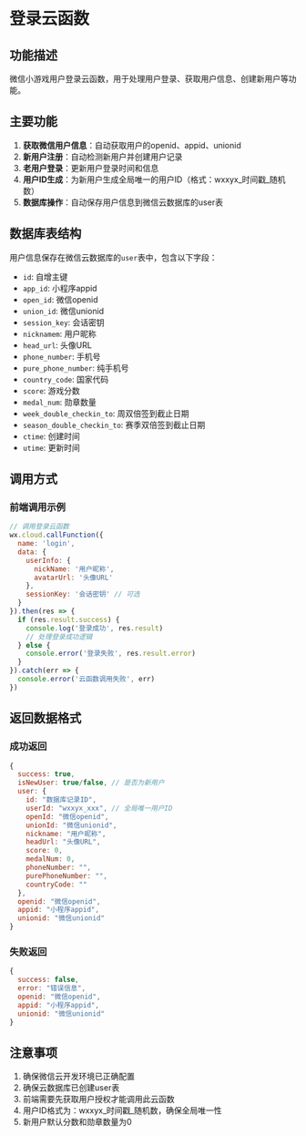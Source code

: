 # 登录云函数

## 功能描述
微信小游戏用户登录云函数，用于处理用户登录、获取用户信息、创建新用户等功能。

## 主要功能
1. **获取微信用户信息**：自动获取用户的openid、appid、unionid
2. **新用户注册**：自动检测新用户并创建用户记录
3. **老用户登录**：更新用户登录时间和信息
4. **用户ID生成**：为新用户生成全局唯一的用户ID（格式：wxxyx_时间戳_随机数）
5. **数据库操作**：自动保存用户信息到微信云数据库的user表

## 数据库表结构
用户信息保存在微信云数据库的`user`表中，包含以下字段：
- `id`: 自增主键
- `app_id`: 小程序appid
- `open_id`: 微信openid
- `union_id`: 微信unionid
- `session_key`: 会话密钥
- `nicknamem`: 用户昵称
- `head_url`: 头像URL
- `phone_number`: 手机号
- `pure_phone_number`: 纯手机号
- `country_code`: 国家代码
- `score`: 游戏分数
- `medal_num`: 勋章数量
- `week_double_checkin_to`: 周双倍签到截止日期
- `season_double_checkin_to`: 赛季双倍签到截止日期
- `ctime`: 创建时间
- `utime`: 更新时间

## 调用方式

### 前端调用示例
```javascript
// 调用登录云函数
wx.cloud.callFunction({
  name: 'login',
  data: {
    userInfo: {
      nickName: '用户昵称',
      avatarUrl: '头像URL'
    },
    sessionKey: '会话密钥' // 可选
  }
}).then(res => {
  if (res.result.success) {
    console.log('登录成功', res.result)
    // 处理登录成功逻辑
  } else {
    console.error('登录失败', res.result.error)
  }
}).catch(err => {
  console.error('云函数调用失败', err)
})
```

## 返回数据格式

### 成功返回
```javascript
{
  success: true,
  isNewUser: true/false, // 是否为新用户
  user: {
    id: "数据库记录ID",
    userId: "wxxyx_xxx", // 全局唯一用户ID
    openId: "微信openid",
    unionId: "微信unionid",
    nickname: "用户昵称",
    headUrl: "头像URL",
    score: 0,
    medalNum: 0,
    phoneNumber: "",
    purePhoneNumber: "",
    countryCode: ""
  },
  openid: "微信openid",
  appid: "小程序appid",
  unionid: "微信unionid"
}
```

### 失败返回
```javascript
{
  success: false,
  error: "错误信息",
  openid: "微信openid",
  appid: "小程序appid",
  unionid: "微信unionid"
}
```

## 注意事项
1. 确保微信云开发环境已正确配置
2. 确保云数据库已创建user表
3. 前端需要先获取用户授权才能调用此云函数
4. 用户ID格式为：wxxyx_时间戳_随机数，确保全局唯一性
5. 新用户默认分数和勋章数量为0 